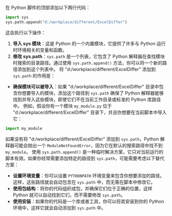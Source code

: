 在 Python 脚件的顶部添加以下两行代码：

```python
import sys
sys.path.append("d:/workplace/different/ExcelDiffer")
```

这会执行以下操作：

1. **导入 sys 模块**：这是 Python 的一个内置模块，它提供了许多与 Python 运行时环境相关的变量和函数。
2. **修改 sys.path**：`sys.path` 是一个列表，它包含了 Python 解释器在查找模块时搜索的目录路径。通过使用 `sys.path.append()` 方法，你可以将一个新的路径添加到这个列表中。
   将 "d:/workplace/different/ExcelDiffer" 添加到 `sys.path` 的作用是：

- **确保模块可以被导入**：如果 "d:/workplace/different/ExcelDiffer" 目录中包含你想要导入的模块，添加这个路径到 `sys.path` 确保了 Python 解释器能够找到并导入这些模块，即使它们不在当前工作目录或标准的 Python 库路径中。
  例如，假设你有一个模块 `my_module.py` 位于 "d:/workplace/different/ExcelDiffer" 目录下，并且你想要在当前脚本中导入它：

```python
import my_module
```

如果没有将 "d:/workplace/different/ExcelDiffer" 添加到 `sys.path`，Python 解释器可能会抛出一个 `ModuleNotFoundError`，因为它在默认的搜索路径中找不到 `my_module`。
使用 `sys.path.append()` 是一种临时解决方案，它只对当前运行的脚本有效。如果你经常需要添加特定的路径到 `sys.path`，可能需要考虑以下替代方案：

- **设置环境变量**：你可以设置 `PYTHONPATH` 环境变量来包含你想要添加的路径。这样，这些路径就会自动包含在 `sys.path` 中，而无需在脚本中修改它。
- **使用包结构**：将你的代码组织成包，并确保它们位于正确的位置，这样 Python 就可以自动找到它们，而不需要修改 `sys.path`。
- **使用安装**：如果你的代码是一个库或者工具，你可以将其安装到你的 Python 环境中，这样它就会自动添加到 `sys.path` 中。
